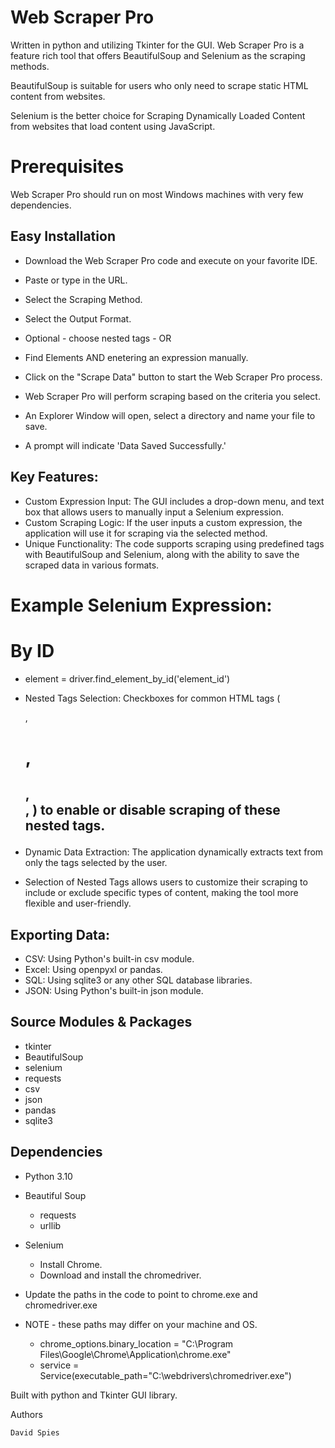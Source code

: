 # Web Scraper Pro

Written in python and utilizing Tkinter for the GUI. 
Web Scraper Pro is a feature rich tool that offers BeautifulSoup and Selenium as the scraping methods.
 
BeautifulSoup is suitable for users who only need to scrape static HTML content from websites.

Selenium is the better choice for Scraping Dynamically Loaded Content from websites that load content using JavaScript. 

# Prerequisites

Web Scraper Pro should run on most Windows machines with very few dependencies. 

## Easy Installation

* Download the Web Scraper Pro code and execute on your favorite IDE.

* Paste or type in the URL.
* Select the Scraping Method.
* Select the Output Format.
* Optional - choose nested tags - OR
* Find Elements AND enetering an expression manually.
* Click on the "Scrape Data" button to start the Web Scraper Pro process.
* Web Scraper Pro will perform scraping based on the criteria you select.
* An Explorer Window will open, select a directory and name your file to save.
* A prompt will indicate 'Data Saved Successfully.'

## Key Features:
* Custom Expression Input: The GUI includes a drop-down menu, and text box that allows users to manually input a Selenium expression.
* Custom Scraping Logic: If the user inputs a custom expression, the application will use it for scraping via the selected method.
* Unique Functionality: The code supports scraping using predefined tags with BeautifulSoup and Selenium, along with the ability to save the scraped data in various formats.

# Example Selenium Expression:
# By ID
* element = driver.find_element_by_id('element_id')

* Nested Tags Selection: Checkboxes for common HTML tags (<p>, <h1>, <h2>, <div>, <a>) to enable or disable scraping of these nested tags.
* Dynamic Data Extraction: The application dynamically extracts text from only the tags selected by the user.
* Selection of Nested Tags allows users to customize their scraping to include or exclude specific types of content, making the tool more flexible and user-friendly.

## Exporting Data:
 - CSV: Using Python's built-in csv module.
 - Excel: Using openpyxl or pandas.
 - SQL: Using sqlite3 or any other SQL database libraries.
 - JSON: Using Python's built-in json module.

## Source Modules & Packages

* tkinter
* BeautifulSoup
* selenium
* requests
* csv
* json
* pandas
* sqlite3

## Dependencies

* Python 3.10
* Beautiful Soup
    - requests
    - urllib
* Selenium
    - Install Chrome.
    - Download and install the chromedriver.

* Update the paths in the code to point to chrome.exe and chromedriver.exe
* NOTE - these paths may differ on your machine and OS.

  - chrome_options.binary_location = "C:\\Program Files\\Google\\Chrome\\Application\\chrome.exe"
  - service = Service(executable_path="C:\\webdrivers\\chromedriver.exe")

Built with python and Tkinter GUI library.

Authors

    David Spies
